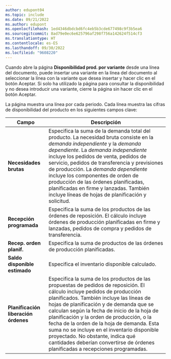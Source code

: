 ```yaml
---
author: edupont04
ms.topic: include
ms.date: 09/21/2022
ms.author: edupont
ms.openlocfilehash: 1ed4346dbdcbd6fc4eb5b3cde677498c9f3b5ea6
ms.sourcegitcommit: 8ad79e0ec6e625796af298f756a142624f514cf3
ms.translationtype: HT
ms.contentlocale: es-ES
ms.lasthandoff: 09/30/2022
ms.locfileid: "9608220"
---
```

Cuando abre la página **Disponibilidad prod. por variante** desde una línea del documento, puede insertar una variante en la línea del documento al seleccionar la línea con la variante que desea insertar y hacer clic en el botón Aceptar. Si solo ha utilizado la página para consultar la disponibilidad y no desea introducir una variante, cierre la página sin hacer clic en el botón Aceptar.

La página muestra una línea por cada periodo. Cada línea muestra las cifras de disponibilidad del producto en los siguientes campos clave:

| Campo | Descripción |
|--|--|
| **Necesidades brutas**| Especifica la suma de la demanda total del producto. La necesidad bruta consiste en la *demanda independiente* y la *demanda dependiente*. La *demanda independiente* incluye los pedidos de venta, pedidos de servicio, pedidos de transferencia y previsiones de producción. La *demanda dependiente* incluye los componentes de orden de producción de las órdenes planificadas, planificadas en firme y lanzadas. También incluye líneas de hojas de planificación y solicitud.|
| **Recepción programada** | Especifica la suma de los productos de las órdenes de reposición. El cálculo incluye órdenes de producción planificadas en firme y lanzadas, pedidos de compra y pedidos de transferencia. |
| **Recep. orden planif.** | Especifica la suma de productos de las órdenes de producción planificadas. |
| **Saldo disponible estimado** | Especifica el inventario disponible calculado. |
| **Planificación liberación órdenes** | Especifica la suma de los productos de las propuestas de pedidos de reposición. El cálculo incluye pedidos de producción planificados. También incluye las líneas de hojas de planificación y de demanda que se calculan según la fecha de inicio de la hoja de planificación y la orden de producción, o la fecha de la orden de la hoja de demanda. Esta suma no se incluye en el inventario disponible proyectado. No obstante, indica qué cantidades deberían convertirse de órdenes planificadas a recepciones programadas. |
